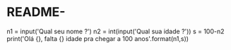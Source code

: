 # README-
n1 = input('Qual seu nome ?') n2 = int(input('Qual sua idade ?')) s = 100-n2 print('Olá {}, falta {} idade pra chegar a 100 anos'.format(n1,s))
